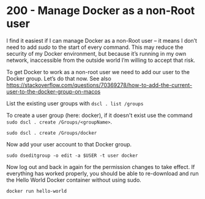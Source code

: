 # 200 - Manage Docker as a non-Root user

I find it easiest if I can manage Docker as a non-Root user – it means I don’t need to add *sudo* to the start of every command. This may reduce the security of my Docker environment, but because it’s running in my own network, inaccessible from the outside world I’m willing to accept that risk.

To get Docker to work as a non-root user we need to add our user to the Docker group. Let’s do that now. See also https://stackoverflow.com/questions/70369278/how-to-add-the-current-user-to-the-docker-group-on-macos

List the existing user groups with ```dscl . list /groups```

To create a user group (here: docker), if it doesn't exist use the command ```sudo dscl . create /Groups/<groupName>```.

```
sudo dscl . create /Groups/docker
```

Now add your user account to that Docker group.

```
sudo dseditgroup -o edit -a $USER -t user docker
```

Now log out and back in again for the permission changes to take effect. If everything has worked properly, you should be able to re-download and run the Hello World Docker container without using sudo.

```
docker run hello-world
```
